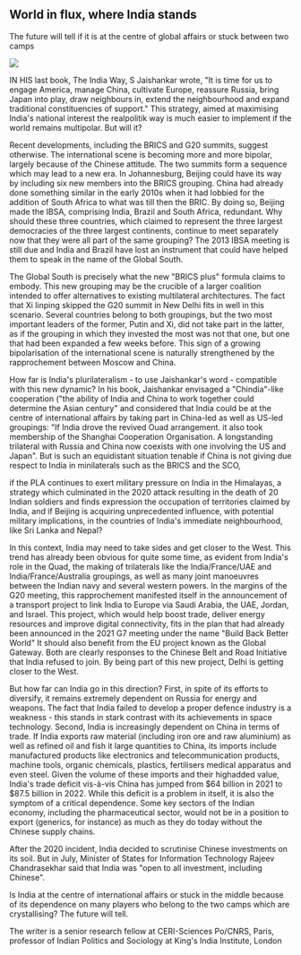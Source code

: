 ## World in flux, where India stands

The future will tell if it is at the centre of global affairs or stuck between two camps

![](_page_0_Picture_2.jpeg)

IN HIS last book, The India Way, S Jaishankar wrote, "It is time for us to engage America, manage China, cultivate Europe, reassure Russia, bring Japan into play, draw neighbours in, extend the neighbourhood and expand traditional constituencies of support." This strategy, aimed at maximising India's national interest the realpolitik way is much easier to implement if the world remains multipolar. But will it?

Recent developments, including the BRICS and G20 summits, suggest otherwise. The international scene is becoming more and more bipolar, largely because of the Chinese attitude. The two summits form a sequence which may lead to a new era. In Johannesburg, Beijing could have its way by including six new members into the BRICS grouping. China had already done something similar in the early 2010s when it had lobbied for the addition of South Africa to what was till then the BRIC. By doing so, Beijing made the IBSA, comprising India, Brazil and South Africa, redundant. Why should these three countries, which claimed to represent the three largest democracies of the three largest continents, continue to meet separately now that they were all part of the same grouping? The 2013 IBSA meeting is still due and India and Brazil have lost an instrument that could have helped them to speak in the name of the Global South.

The Global South is precisely what the new "BRICS plus" formula claims to embody. This new grouping may be the crucible of a larger coalition intended to offer alternatives to existing multilateral architectures. The fact that Xi linping skipped the G20 summit in New Delhi fits in well in this scenario. Several countries belong to both groupings, but the two most important leaders of the former, Putin and Xi, did not take part in the latter, as if the grouping in which they invested the most was not that one, but one that had been expanded a few weeks before. This sign of a growing bipolarisation of the international scene is naturally strengthened by the rapprochement between Moscow and China.

How far is India's plurilateralism - to use Jaishankar's word - compatible with this new dynamic? In his book, Jaishankar envisaged a "Chindia"-like cooperation ("the ability of India and China to work together could determine the Asian century" and considered that India could be at the centre of international affairs by taking part in China-led as well as US-led groupings: "If India drove the revived Ouad arrangement. it also took membership of the Shanghai Cooperation Organisation. A longstanding trilateral with Russia and China now coexists with one involving the US and Japan". But is such an equidistant situation tenable if China is not giving due respect to India in minilaterals such as the BRICS and the SCO,

if the PLA continues to exert military pressure on India in the Himalayas, a strategy which culminated in the 2020 attack resulting in the death of 20 Indian soldiers and finds expression the occupation of territories claimed by India, and if Beijing is acquiring unprecedented influence, with potential military implications, in the countries of India's immediate neighbourhood, like Sri Lanka and Nepal?

In this context, India may need to take sides and get closer to the West. This trend has already been obvious for quite some time, as evident from India's role in the Quad, the making of trilaterals like the India/France/UAE and India/France/Australia groupings, as well as many joint manoeuvres between the Indian navy and several western powers. In the margins of the G20 meeting, this rapprochement manifested itself in the announcement of a transport project to link India to Europe via Saudi Arabia, the UAE, Jordan, and Israel. This project, which would help boost trade, deliver energy resources and improve digital connectivity, fits in the plan that had already been announced in the 2021 G7 meeting under the name "Build Back Better World" It should also benefit from the EU project known as the Global Gateway. Both are clearly responses to the Chinese Belt and Road Initiative that India refused to join. By being part of this new project, Delhi is getting closer to the West.

But how far can India go in this direction? First, in spite of its efforts to diversify, it remains extremely dependent on Russia for energy and weapons. The fact that India failed to develop a proper defence industry is a weakness - this stands in stark contrast with its achievements in space technology. Second, India is increasingly dependent on China in terms of trade. If India exports raw material (including iron ore and raw aluminium) as well as refined oil and fish it large quantities to China, its imports include manufactured products like electronics and telecommunication products, machine tools, organic chemicals, plastics, fertilisers medical apparatus and even steel. Given the volume of these imports and their highadded value, India's trade deficit vis-à-vis China has jumped from \$64 billion in 2021 to \$87.5 billion in 2022. While this deficit is a problem in itself, it is also the symptom of a critical dependence. Some key sectors of the Indian economy, including the pharmaceutical sector, would not be in a position to export (generics, for instance) as much as they do today without the Chinese supply chains.

After the 2020 incident, India decided to scrutinise Chinese investments on its soil. But in July, Minister of States for Information Technology Rajeev Chandrasekhar said that India was "open to all investment, including Chinese".

Is India at the centre of international affairs or stuck in the middle because of its dependence on many players who belong to the two camps which are crystallising? The future will tell.

The writer is a senior research fellow at CERI-Sciences Po/CNRS, Paris, professor of Indian Politics and Sociology at King's India Institute, London